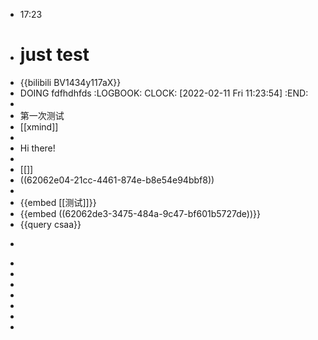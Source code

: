 - 17:23
- # just test
- {{bilibili BV1434y117aX}}
- DOING fdfhdhfds
  :LOGBOOK:
  CLOCK: [2022-02-11 Fri 11:23:54]
  :END:
-
- 第一次测试
- [[xmind]]
-
- Hi there!
-
- [[]]
- ((62062e04-21cc-4461-874e-b8e54e94bbf8))
-
- {{embed [[测试]]}}
- {{embed ((62062de3-3475-484a-9c47-bf601b5727de))}}
- {{query csaa}}
- ```calc
  
  ```
-
-
-
-
-
-
-